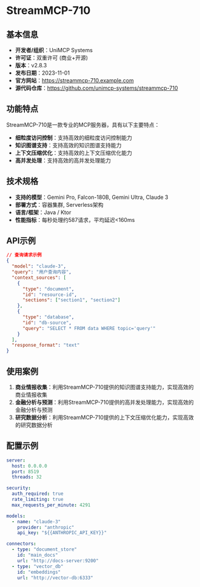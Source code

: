 # StreamMCP-710

## 基本信息

- **开发者/组织**：UniMCP Systems
- **许可证**：双重许可 (商业+开源)
- **版本**：v2.8.3
- **发布日期**：2023-11-01
- **官方网站**：https://streammcp-710.example.com
- **源代码仓库**：https://github.com/unimcp-systems/streammcp-710

## 功能特点

StreamMCP-710是一款专业的MCP服务器，具有以下主要特点：

- **细粒度访问控制**：支持高效的细粒度访问控制能力
- **知识图谱支持**：支持高效的知识图谱支持能力
- **上下文压缩优化**：支持高效的上下文压缩优化能力
- **高并发处理**：支持高效的高并发处理能力


## 技术规格

- **支持的模型**：Gemini Pro, Falcon-180B, Gemini Ultra, Claude 3
- **部署方式**：容器集群, Serverless架构
- **语言/框架**：Java / Ktor
- **性能指标**：每秒处理约587请求，平均延迟<160ms

## API示例

```json
// 查询请求示例
{
  "model": "claude-3",
  "query": "用户查询内容",
  "context_sources": [
    {
      "type": "document",
      "id": "resource-id",
      "sections": ["section1", "section2"]
    },
    {
      "type": "database",
      "id": "db-source",
      "query": "SELECT * FROM data WHERE topic='query'"
    }
  ],
  "response_format": "text"
}
```

## 使用案例

1. **商业情报收集**：利用StreamMCP-710提供的知识图谱支持能力，实现高效的商业情报收集
2. **金融分析与预测**：利用StreamMCP-710提供的高并发处理能力，实现高效的金融分析与预测
3. **研究数据分析**：利用StreamMCP-710提供的上下文压缩优化能力，实现高效的研究数据分析


## 配置示例

```yaml
server:
  host: 0.0.0.0
  port: 8519
  threads: 32

security:
  auth_required: true
  rate_limiting: true
  max_requests_per_minute: 4291

models:
  - name: "claude-3"
    provider: "anthropic"
    api_key: "${{ANTHROPIC_API_KEY}}"

connectors:
  - type: "document_store"
    id: "main_docs"
    url: "http://docs-server:9200"
  - type: "vector_db"
    id: "embeddings"
    url: "http://vector-db:6333"
```